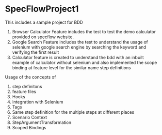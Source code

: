 # SpecFlowProject1
This includes a sample project for BDD

1. Browser Calculator Feature includes the test to test the demo calculator provided on specflow website.
2. Google Search Feature includes the test to understand the usage of selenium with google search engine by searching the keyword and verifying the first result
3. Calculator feature is created to understand the bdd with an inbuilt example of calculator without selenium and also implemented the scope binding at feature level for the similar name step definitions


Usage of the concepts of 
1. step definitons
2. feature files
3. Hooks
4. Integration with Selenium
5. Tags
6. Same step definition for the multiple steps at different places
7. Scenario Context
8. StepArgumentTransformation
9. Scoped Bindings
